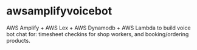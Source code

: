 # awsamplifyvoicebot
AWS Amplify + AWS Lex + AWS Dynamodb + AWS Lambda to build voice bot chat for: timesheet checkins for shop workers, and booking/ordering products.
